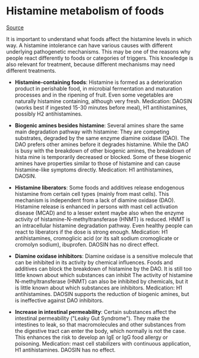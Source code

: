 # Histamine metabolism of foods

[Source](https://www.histaminintoleranz.ch/downloads/SIGHI-Leaflet_HistamineEliminationDiet.pdf)

It is important to understand what foods affect the histamine levels in which
way. A histamine intolerance can have various causes with different underlying
pathogenetic mechanisms. This may be one of the reasons why people react
differently to foods or categories of triggers. This knowledge is also relevant
for treatment, because different mechanisms may need different treatments.

* **Histamine-containing foods**: Histamine is formed as a deterioration product
  in perishable food, in microbial fermentation and maturation processes and in
  the ripening of fruit. Even some vegetables are naturally histamine
  containing, although very fresh. Medication: DAOSIN (works best if ingested
  15-30 minutes before meal), H1 antihistamines, possibly H2 antihistamines.

* **Biogenic amines besides histamine**: Several amines share the same main
  degradation pathway with histamine: They are competing substrates, degraded by
  the same enzyme diamine oxidase (DAO). The DAO prefers other amines before it
  degrades histamine. While the DAO is busy with the breakdown of other biogenic
  amines, the breakdown of hista mine is temporarily decreased or blocked. Some
  of these biogenic amines have properties similar to those of histamine and can
  cause histamine-like symptoms directly. Medication: H1 antihistamines, DAOSIN.

* **Histamine liberators**: Some foods and additives release endogenous
  histamine from certain cell types (mainly from mast cells). This mechanism is
  independent from a lack of diamine oxidase (DAO). Histamine release is
  enhanced in persons with mast cell activation disease (MCAD) and to a lesser
  extent maybe also when the enzyme activity of histamine-N-methyltransferase
  (HNMT) is reduced. HNMT is an intracellular histamine degradation pathway.
  Even healthy people can react to liberators if the dose is strong enough.
  Medication: H1 antihistamines, cromoglicic acid (or its salt sodium
  cromoglicate or cromolyn sodium), ibuprofen. DAOSIN has no direct effect.

* **Diamine oxidase inhibitors**: Diamine oxidase is a sensitive molecule that
  can be inhibited in its activity by chemical influences. Foods and additives can
  block the breakdown of histamine by the DAO. It is still too little known about
  which substances can inhibit The activity of histamine N-methyltransferase
  (HNMT) can also be inhibited by chemicals, but it is little known about which
  substances are inhibitors. Medication: H1 antihistamines. DAOSIN supports the
  reduction of biogenic amines, but is ineffective against DAO inhibitors.

* **Increase in intestinal permeability**: Certain substances affect the
  intestinal permeability ("Leaky Gut Syndrome"). They make the intestines to
  leak, so that macromolecules and other substances from the digestive tract can
  enter the body, which normally is not the case. This enhances the risk to
  develop an IgE or IgG food allergy or poisoning. Medication: mast cell
  stabilizers with continuous application, H1 antihistamines. DAOSIN has no
  effect.
